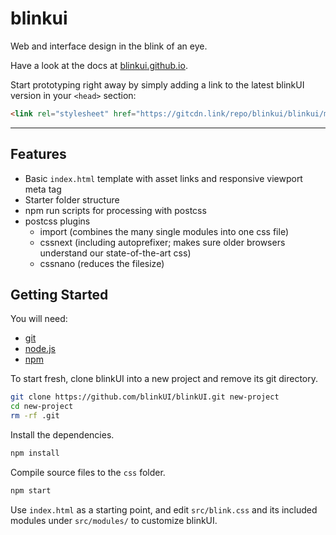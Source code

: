 # blinkui
Web and interface design in the blink of an eye.

Have a look at the docs at [blinkui.github.io](https://blinkui.github.io/).

Start prototyping right away by simply adding a link to the latest blinkUI version in your `<head>` section:

``` html
<link rel="stylesheet" href="https://gitcdn.link/repo/blinkui/blinkui/master/css/blink.css">
```

---

## Features

- Basic `index.html` template with asset links and responsive viewport meta tag
- Starter folder structure
- npm run scripts for processing with postcss
- postcss plugins
  - import (combines the many single modules into one css file)
  - cssnext (including autoprefixer; makes sure older browsers understand our state-of-the-art css)
  - cssnano (reduces the filesize)

## Getting Started

You will need:

- [git](https://git-scm.com/)
- [node.js](http://nodejs.org/download/)
- [npm](https://docs.npmjs.com/getting-started/installing-node)

To start fresh, clone blinkUI into a new project and remove its git directory.

``` bash
git clone https://github.com/blinkUI/blinkUI.git new-project
cd new-project
rm -rf .git
```

Install the dependencies.

``` bash
npm install
```

Compile source files to the `css` folder.

``` bash
npm start
```

Use `index.html` as a starting point, and edit `src/blink.css` and its included modules under `src/modules/` to customize blinkUI.
